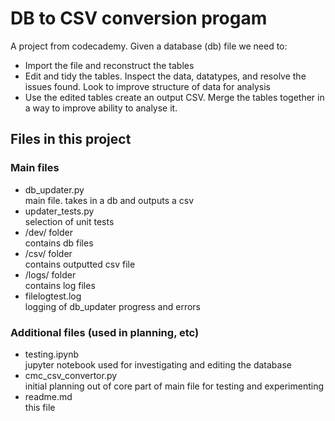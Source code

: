 # DB to CSV conversion progam

A project from codecademy. Given a database (db) file we need to:
- Import the file and reconstruct the tables
- Edit and tidy the tables. Inspect the data, datatypes, and resolve the issues found. Look to improve structure of data for analysis
- Use the edited tables create an output CSV. Merge the tables together in a way to improve ability to analyse it.


## Files in this project
### Main files
- db_updater.py    
main file. takes in a db and outputs a csv
- updater_tests.py  
selection of unit tests 
- /dev/ folder  
contains db files
- /csv/ folder  
contains outputted csv file
- /logs/ folder  
contains log files
- filelogtest.log  
logging of db_updater progress and errors
### Additional files (used in planning, etc)
- testing.ipynb  
jupyter notebook used for investigating and editing the database
- cmc_csv_convertor.py  
initial planning out of core part of main file for testing and experimenting
- readme.md  
this file

